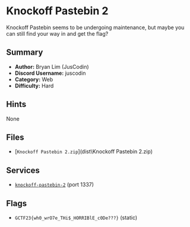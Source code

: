 # Knockoff Pastebin 2
Knockoff Pastebin seems to be undergoing maintenance, but maybe you can still find your way in and get the flag?


## Summary
- **Author:** Bryan Lim (JusCodin)
- **Discord Username:** juscodin
- **Category:** Web
- **Difficulty:** Hard

## Hints
None

## Files
- [`Knockoff Pastebin 2.zip`](dist\Knockoff Pastebin 2.zip)


## Services
- [`knockoff-pastebin-2`](service/knockoff-pastebin-2) (port 1337)


## Flags
- `GCTF23{wh0_wrO7e_THi$_HORRIBlE_c0De???}` (static)
